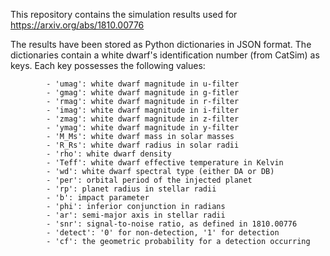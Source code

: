 This repository contains the simulation results used for https://arxiv.org/abs/1810.00776

The results have been stored as Python dictionaries in JSON format. The dictionaries contain a white dwarf's identification number (from CatSim) as keys. Each key possesses the following values:

            - 'umag': white dwarf magnitude in u-filter
            - 'gmag': white dwarf magnitude in g-fitler
            - 'rmag': white dwarf magnitude in r-filter
            - 'imag': white dwarf magnitude in i-filter
            - 'zmag': white dwarf magnitude in z-filter
            - 'ymag': white dwarf magnitude in y-filter
            - 'M_Ms': white dwarf mass in solar masses
            - 'R_Rs': white dwarf radius in solar radii
            - 'rho': white dwarf density
            - 'Teff': white dwarf effective temperature in Kelvin
            - 'wd': white dwarf spectral type (either DA or DB)
            - 'per': orbital period of the injected planet
            - 'rp': planet radius in stellar radii
            - 'b': impact parameter
            - 'phi': inferior conjunction in radians 
            - 'ar': semi-major axis in stellar radii
            - 'snr': signal-to-noise ratio, as defined in 1810.00776
            - 'detect': '0' for non-detection, '1' for detection
            - 'cf': the geometric probability for a detection occurring 
